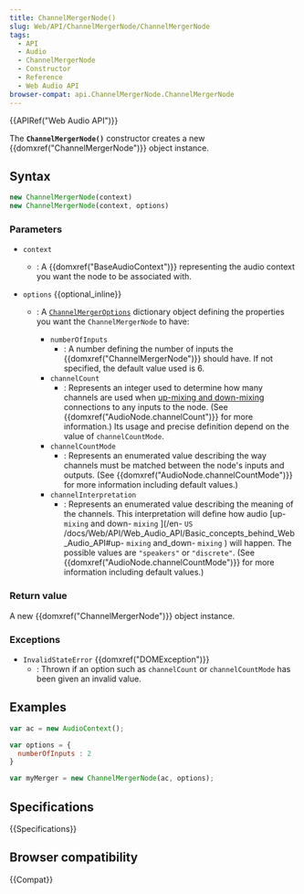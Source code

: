 ```yaml
---
title: ChannelMergerNode()
slug: Web/API/ChannelMergerNode/ChannelMergerNode
tags:
  - API
  - Audio
  - ChannelMergerNode
  - Constructor
  - Reference
  - Web Audio API
browser-compat: api.ChannelMergerNode.ChannelMergerNode
---
```

{{APIRef("Web Audio API")}}

The **`ChannelMergerNode()`** constructor creates a new {{domxref("ChannelMergerNode")}} object instance.

## Syntax

```js
new ChannelMergerNode(context)
new ChannelMergerNode(context, options)
```

### Parameters

- `context`
  - : A {{domxref("BaseAudioContext")}} representing the audio context you want the node to be associated with.
- `options` {{optional_inline}}

  - : A [`ChannelMergerOptions`](https://webaudio.github.io/web-audio-api/#idl-def-ChannelMergerOptions) dictionary object defining the properties you want the `ChannelMergerNode` to have:

    - `numberOfInputs`
      - : A number defining the number of inputs the {{domxref("ChannelMergerNode")}} should have. If not specified, the default value used is 6.
    - `channelCount`
      - : Represents an integer used to determine how many channels are used when [up-mixing
        and down-mixing](/en-US/docs/Web/API/Web_Audio_API/Basic_concepts_behind_Web_Audio_API#up-mixing_and_down-mixing) connections to any inputs to the node. (See
        {{domxref("AudioNode.channelCount")}} for more information.) Its usage and precise
        definition depend on the value of `channelCountMode`.
    - `channelCountMode`
      - : Represents an enumerated value describing the way channels must be matched between
        the node's inputs and outputs. (See {{domxref("AudioNode.channelCountMode")}} for more
        information including default values.)
    - `channelInterpretation`
      - : Represents an enumerated value describing the meaning of the channels. This
        interpretation will define how audio [up- `mixing`
        and down- `mixing`    ](/en- `US`    /docs/Web/API/Web_Audio_API/Basic_concepts_behind_Web_Audio_API#up- `mixing`    and_down- `mixing`    ) will happen.
        The possible values are `"speakers"` or `"discrete"`. (See
        {{domxref("AudioNode.channelCountMode")}} for more information including default
        values.)

### Return value

A new {{domxref("ChannelMergerNode")}} object instance.

### Exceptions

- `InvalidStateError` {{domxref("DOMException")}}
  - : Thrown if an option such as `channelCount` or `channelCountMode` has been given an invalid value.

## Examples

```js
var ac = new AudioContext();

var options = {
  numberOfInputs : 2
}

var myMerger = new ChannelMergerNode(ac, options);
```

## Specifications

{{Specifications}}

## Browser compatibility

{{Compat}}
